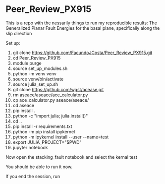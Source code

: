 # Peer_Review_PX915
This is a repo with the nessarily things to run my reproducible results: The Generalized Planar Fault Energies for the basal plane, specifically along the slip direction

Set up:

1. git clone https://github.com/FacundoJCosta/Peer_Review_PX915.git
2. cd Peer_Review_PX915
3. module purge
4. source set_up_modules.sh
5. python -m venv venv
6. source venv/bin/activate
7. source julia_set_up.sh
8. git clone https://github.com/wgst/acease.git
9. rm aseace/aseace/ace_calculator.py
10. cp ace_calculator.py aseace/aseace/
11. cd aseace
12. pip install .
13. python -c "import julia; julia.install()"
14. cd .. 
15. pip install -r requirements.txt
16. python -m pip install ipykernel
17. python -m ipykernel install --user --name=test
18. export JULIA_PROJECT="$PWD"
19. jupyter notebook

Now open the stacking_fault notebook and select the kernal test

You should be able to run it now.

If you end the session, run 
